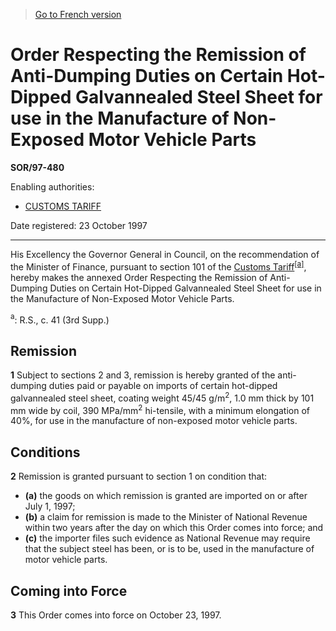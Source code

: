 > [Go to French version](/fr/Règlements/Décrets,%20ordonnances%20et%20règlements%20statutaires/97/480.md)

# Order Respecting the Remission of Anti-Dumping Duties on Certain Hot-Dipped Galvannealed Steel Sheet for use in the Manufacture of Non-Exposed Motor Vehicle Parts

**SOR/97-480**

Enabling authorities: 
- [CUSTOMS TARIFF](/en/Acts/Statutes%20of%20Canada/1997/c.%2036.md)

Date registered: 23 October 1997

----------

His Excellency the Governor General in Council, on the recommendation of the Minister of Finance, pursuant to section 101 of the [Customs Tariff](/en/Acts/Statutes%20of%20Canada/1997/c.%2036.md)<sup><a href='#fn_SOR-97-480_e_hq_5758'>[a]</a></sup>, hereby makes the annexed Order Respecting the Remission of Anti-Dumping Duties on Certain Hot-Dipped Galvannealed Steel Sheet for use in the Manufacture of Non-Exposed Motor Vehicle Parts.

<a name='fn_SOR-97-480_e_hq_5758'><sup>a</sup></a>: R.S., c. 41 (3rd Supp.)<br />




## Remission


**1** Subject to sections 2 and 3, remission is hereby granted of the anti-dumping duties paid or payable on imports of certain hot-dipped galvannealed steel sheet, coating weight 45/45 g/m<sup>2</sup>, 1.0 mm thick by 101 mm wide by coil, 390 MPa/mm<sup>2</sup> hi-tensile, with a minimum elongation of 40%, for use in the manufacture of non-exposed motor vehicle parts.




## Conditions


**2** Remission is granted pursuant to section 1 on condition that:
- **(a)** the goods on which remission is granted are imported on or after July 1, 1997;
- **(b)** a claim for remission is made to the Minister of National Revenue within two years after the day on which this Order comes into force; and
- **(c)** the importer files such evidence as National Revenue may require that the subject steel has been, or is to be, used in the manufacture of motor vehicle parts.




## Coming into Force


**3** This Order comes into force on October 23, 1997.


